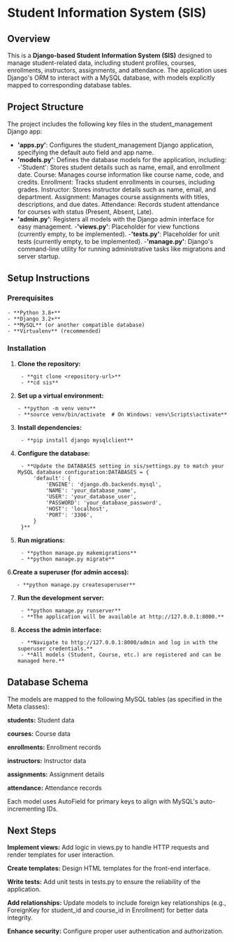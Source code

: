 # Student Information System (SIS)
## Overview
This is a **Django-based Student Information System (SIS)** designed to manage student-related data, including student profiles, courses, enrollments, instructors, assignments, and attendance. The application uses Django's ORM to interact with a MySQL database, with models explicitly mapped to corresponding database tables.
## Project Structure
The project includes the following key files in the student_management Django app:

- **'apps.py'**: Configures the student_management Django application, specifying the default auto field and app name.
- **'models.py'**: Defines the database models for the application, including:
    -'Student': Stores student details such as name, email, and enrollment date.
    Course: Manages course information like course name, code, and credits.
    Enrollment: Tracks student enrollments in courses, including grades.
    Instructor: Stores instructor details such as name, email, and department.
    Assignment: Manages course assignments with titles, descriptions, and due dates.
    Attendance: Records student attendance for courses with status (Present, Absent, Late).
- **'admin.py'**: Registers all models with the Django admin interface for easy management.
-**'views.py'**: Placeholder for view functions (currently empty, to be implemented).
-**'tests.py'**: Placeholder for unit tests (currently empty, to be implemented).
-**'manage.py'**: Django's command-line utility for running administrative tasks like migrations and server startup.

## **Setup Instructions**
### **Prerequisites**

    - **Python 3.8+**
    - **Django 3.2+**
    - **MySQL** (or another compatible database)
    - **Virtualenv** (recommended)

### **Installation**

1. **Clone the repository:**
   
        - **git clone <repository-url>**
        - **cd sis**
   
2.  **Set up a virtual environment:**

        - **python -m venv venv**
        - **source venv/bin/activate  # On Windows: venv\Scripts\activate**

3. **Install dependencies:**

        - **pip install django mysqlclient**

4. **Configure the database:**

        - **Update the DATABASES setting in sis/settings.py to match your MySQL database configuration:DATABASES = {
            'default': {
                'ENGINE': 'django.db.backends.mysql',
                'NAME': 'your_database_name',
                'USER': 'your_database_user',
                'PASSWORD': 'your_database_password',
                'HOST': 'localhost',
                'PORT': '3306',
            }
        }**

5. **Run migrations:**

        - **python manage.py makemigrations**
        - **python manage.py migrate**

6.**Create a superuser (for admin access):**

       - **python manage.py createsuperuser**

7. **Run the development server:**
    
        - **python manage.py runserver**
        - **The application will be available at http://127.0.0.1:8000.**

8. **Access the admin interface:**
   
        - **Navigate to http://127.0.0.1:8000/admin and log in with the superuser credentials.**
        - **All models (Student, Course, etc.) are registered and can be managed here.**


## **Database Schema**
The models are mapped to the following MySQL tables (as specified in the Meta classes):

**students:** Student data

**courses:** Course data

**enrollments:** Enrollment records

**instructors:** Instructor data

**assignments:** Assignment details

**attendance:** Attendance records

Each model uses AutoField for primary keys to align with MySQL's auto-incrementing IDs.

## **Next Steps**

**Implement views:** Add logic in views.py to handle HTTP requests and render templates for user interaction.

**Create templates:** Design HTML templates for the front-end interface.

**Write tests:** Add unit tests in tests.py to ensure the reliability of the application.

**Add relationships:** Update models to include foreign key relationships (e.g., ForeignKey for student_id and course_id in Enrollment) for better data integrity.

**Enhance security:** Configure proper user authentication and authorization.

